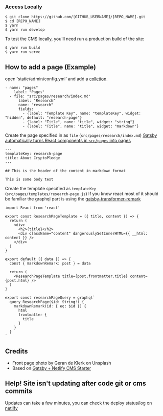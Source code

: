### Access Locally

```
$ git clone https://github.com/[GITHUB_USERNAME]/[REPO_NAME].git
$ cd [REPO_NAME]
$ yarn
$ yarn run develop
```

To test the CMS locally, you'll need run a production build of the site:

```
$ yarn run build
$ yarn run serve
```

## How to add a page (Example)

open 'static/admin/config.yml' and add a [colletion](https://www.netlifycms.org/docs/collection-types/#collection-types).

```
- name: "pages"
    label: "Pages"
  - file: "src/pages/research/index.md"
      label: "Research"
      name: "research"
      fields:
        - {label: "Template Key", name: "templateKey", widget: "hidden", default: "research-page"}
        - {label: "Title", name: "title", widget: "string"}
        - {label: "Title", name: "title", widget: "markdown"}
```

Create the page specified in as `file` (`src/pages/research/index.md`)
[Gatsby automatically turns React components in `src/pages` into pages](https://www.gatsbyjs.org/docs/creating-and-modifying-pages/)

```
---
templateKey: research-page
title: About CryptoPledge
---

## This is the header of the content in markdown format

This is some body text
```

Create the template specified as `templateKey` (`src/pages/templates/research-page.js`)
If you know react most of it should be familiar the graphql part is using the [gatsby-transformer-remark](https://github.com/gatsbyjs/gatsby/tree/master/packages/gatsby-transformer-remark)

```
import React from 'react'

export const ResearchPageTemplate = ({ title, content }) => {
  return (
    <div>
      <h2>{title}</h2>
      <div className="content" dangerouslySetInnerHTML={{ __html: content }} />
    </div>
  )
}

export default ({ data }) => {
  const { markdownRemark: post } = data

  return (
    <ResearchPageTemplate title={post.frontmatter.title} content={post.html} />
  )
}

export const researchPageQuery = graphql`
  query ResearchPage($id: String!) {
    markdownRemark(id: { eq: $id }) {
      html
      frontmatter {
        title
      }
    }
  }
`
```

## Credits

* Front page photo by Geran de Klerk on Unsplash
* Based on [Gatsby + Netlify CMS Starter](https://github.com/AustinGreen/gatsby-starter-netlify-cms)

## Help! Site isn't updating after code git or cms commits

Updates can take a few minutes, you can check the deploy status/log on [netlify](https://app.netlify.com)
